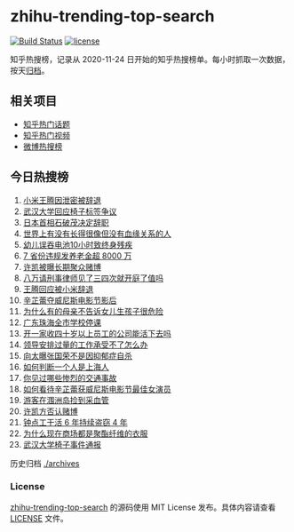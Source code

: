 # zhihu-trending-top-search

[![Build Status](https://github.com/justjavac/zhihu-trending-top-search/workflows/ci/badge.svg?branch=main)](https://github.com/justjavac/zhihu-trending-top-search/actions)
[![license](https://img.shields.io/github/license/justjavac/zhihu-trending-top-search)](https://github.com/justjavac/zhihu-trending-top-search/blob/main/LICENSE)

知乎热搜榜，记录从 2020-11-24 日开始的知乎热搜榜单。每小时抓取一次数据，按天[归档](./archives)。

## 相关项目

- [知乎热门话题](https://github.com/justjavac/zhihu-trending-hot-questions)
- [知乎热门视频](https://github.com/justjavac/zhihu-trending-hot-video)
- [微博热搜榜](https://github.com/justjavac/weibo-trending-hot-search)

## 今日热搜榜

<!-- BEGIN -->
<!-- 最后更新时间 Tue Sep 09 2025 09:40:10 GMT+0800 (China Standard Time) -->

1. [小米王腾因泄密被辞退](https://www.zhihu.com/search?q=%E5%B0%8F%E7%B1%B3%E7%8E%8B%E8%85%BE%E5%9B%A0%E6%B3%84%E5%AF%86%E8%A2%AB%E8%BE%9E%E9%80%80)
1. [武汉大学回应椅子标签争议](https://www.zhihu.com/search?q=%E6%AD%A6%E6%B1%89%E5%A4%A7%E5%AD%A6%E5%9B%9E%E5%BA%94%E6%A4%85%E5%AD%90%E6%A0%87%E7%AD%BE%E4%BA%89%E8%AE%AE)
1. [日本首相石破茂决定辞职](https://www.zhihu.com/search?q=%E6%97%A5%E6%9C%AC%E9%A6%96%E7%9B%B8%E7%9F%B3%E7%A0%B4%E8%8C%82%E5%86%B3%E5%AE%9A%E8%BE%9E%E8%81%8C)
1. [世界上有没有长得很像但没有血缘关系的人](https://www.zhihu.com/search?q=%E4%B8%96%E7%95%8C%E4%B8%8A%E6%9C%89%E6%B2%A1%E6%9C%89%E9%95%BF%E5%BE%97%E5%BE%88%E5%83%8F%E4%BD%86%E6%B2%A1%E6%9C%89%E8%A1%80%E7%BC%98%E5%85%B3%E7%B3%BB%E7%9A%84%E4%BA%BA)
1. [幼儿误吞电池10小时致终身残疾](https://www.zhihu.com/search?q=%E5%B9%BC%E5%84%BF%E8%AF%AF%E5%90%9E%E7%94%B5%E6%B1%A010%E5%B0%8F%E6%97%B6%E8%87%B4%E7%BB%88%E8%BA%AB%E6%AE%8B%E7%96%BE)
1. [7 省份违规发养老金超 8000 万](https://www.zhihu.com/search?q=7%20%E7%9C%81%E4%BB%BD%E8%BF%9D%E8%A7%84%E5%8F%91%E5%85%BB%E8%80%81%E9%87%91%E8%B6%85%208000%20%E4%B8%87)
1. [许凯被曝长期聚众赌博](https://www.zhihu.com/search?q=%E8%AE%B8%E5%87%AF%E8%A2%AB%E6%9B%9D%E9%95%BF%E6%9C%9F%E8%81%9A%E4%BC%97%E8%B5%8C%E5%8D%9A)
1. [八万请刑事律师见了三四次就开庭了值吗](https://www.zhihu.com/search?q=%E5%85%AB%E4%B8%87%E8%AF%B7%E5%88%91%E4%BA%8B%E5%BE%8B%E5%B8%88%E8%A7%81%E4%BA%86%E4%B8%89%E5%9B%9B%E6%AC%A1%E5%B0%B1%E5%BC%80%E5%BA%AD%E4%BA%86%E5%80%BC%E5%90%97)
1. [王腾回应被小米辞退](https://www.zhihu.com/search?q=%E7%8E%8B%E8%85%BE%E5%9B%9E%E5%BA%94%E8%A2%AB%E5%B0%8F%E7%B1%B3%E8%BE%9E%E9%80%80)
1. [辛芷蕾夺威尼斯电影节影后](https://www.zhihu.com/search?q=%E8%BE%9B%E8%8A%B7%E8%95%BE%E5%A4%BA%E5%A8%81%E5%B0%BC%E6%96%AF%E7%94%B5%E5%BD%B1%E8%8A%82%E5%BD%B1%E5%90%8E)
1. [为什么有的母亲不告诉女儿生孩子很危险](https://www.zhihu.com/search?q=%E4%B8%BA%E4%BB%80%E4%B9%88%E6%9C%89%E7%9A%84%E6%AF%8D%E4%BA%B2%E4%B8%8D%E5%91%8A%E8%AF%89%E5%A5%B3%E5%84%BF%E7%94%9F%E5%AD%A9%E5%AD%90%E5%BE%88%E5%8D%B1%E9%99%A9)
1. [广东珠海全市学校停课](https://www.zhihu.com/search?q=%E5%B9%BF%E4%B8%9C%E7%8F%A0%E6%B5%B7%E5%85%A8%E5%B8%82%E5%AD%A6%E6%A0%A1%E5%81%9C%E8%AF%BE)
1. [开一家收四十岁以上员工的公司能活下去吗](https://www.zhihu.com/search?q=%E5%BC%80%E4%B8%80%E5%AE%B6%E6%94%B6%E5%9B%9B%E5%8D%81%E5%B2%81%E4%BB%A5%E4%B8%8A%E5%91%98%E5%B7%A5%E7%9A%84%E5%85%AC%E5%8F%B8%E8%83%BD%E6%B4%BB%E4%B8%8B%E5%8E%BB%E5%90%97)
1. [领导安排过量的工作承受不了怎么办](https://www.zhihu.com/search?q=%E9%A2%86%E5%AF%BC%E5%AE%89%E6%8E%92%E8%BF%87%E9%87%8F%E7%9A%84%E5%B7%A5%E4%BD%9C%E6%89%BF%E5%8F%97%E4%B8%8D%E4%BA%86%E6%80%8E%E4%B9%88%E5%8A%9E)
1. [向太曝张国荣不是因抑郁症自杀](https://www.zhihu.com/search?q=%E5%90%91%E5%A4%AA%E6%9B%9D%E5%BC%A0%E5%9B%BD%E8%8D%A3%E4%B8%8D%E6%98%AF%E5%9B%A0%E6%8A%91%E9%83%81%E7%97%87%E8%87%AA%E6%9D%80)
1. [如何判断一个人是上海人](https://www.zhihu.com/search?q=%E5%A6%82%E4%BD%95%E5%88%A4%E6%96%AD%E4%B8%80%E4%B8%AA%E4%BA%BA%E6%98%AF%E4%B8%8A%E6%B5%B7%E4%BA%BA)
1. [你见过哪些惨烈的交通事故](https://www.zhihu.com/search?q=%E4%BD%A0%E8%A7%81%E8%BF%87%E5%93%AA%E4%BA%9B%E6%83%A8%E7%83%88%E7%9A%84%E4%BA%A4%E9%80%9A%E4%BA%8B%E6%95%85)
1. [如何看待辛芷蕾获威尼斯电影节最佳女演员](https://www.zhihu.com/search?q=%E5%A6%82%E4%BD%95%E7%9C%8B%E5%BE%85%E8%BE%9B%E8%8A%B7%E8%95%BE%E8%8E%B7%E5%A8%81%E5%B0%BC%E6%96%AF%E7%94%B5%E5%BD%B1%E8%8A%82%E6%9C%80%E4%BD%B3%E5%A5%B3%E6%BC%94%E5%91%98)
1. [游客在涠洲岛捡到采血管](https://www.zhihu.com/search?q=%E6%B8%B8%E5%AE%A2%E5%9C%A8%E6%B6%A0%E6%B4%B2%E5%B2%9B%E6%8D%A1%E5%88%B0%E9%87%87%E8%A1%80%E7%AE%A1)
1. [许凯方否认赌博](https://www.zhihu.com/search?q=%E8%AE%B8%E5%87%AF%E6%96%B9%E5%90%A6%E8%AE%A4%E8%B5%8C%E5%8D%9A)
1. [钟点工干活 6 年持续盗窃 4 年](https://www.zhihu.com/search?q=%E9%92%9F%E7%82%B9%E5%B7%A5%E5%B9%B2%E6%B4%BB%206%20%E5%B9%B4%E6%8C%81%E7%BB%AD%E7%9B%97%E7%AA%83%204%20%E5%B9%B4)
1. [为什么现在商场都是聚酯纤维的衣服](https://www.zhihu.com/search?q=%E4%B8%BA%E4%BB%80%E4%B9%88%E7%8E%B0%E5%9C%A8%E5%95%86%E5%9C%BA%E9%83%BD%E6%98%AF%E8%81%9A%E9%85%AF%E7%BA%A4%E7%BB%B4%E7%9A%84%E8%A1%A3%E6%9C%8D)
1. [武汉大学椅子事件通报](https://www.zhihu.com/search?q=%E6%AD%A6%E6%B1%89%E5%A4%A7%E5%AD%A6%E6%A4%85%E5%AD%90%E4%BA%8B%E4%BB%B6%E9%80%9A%E6%8A%A5)

<!-- END -->

历史归档 [./archives](./archives)

### License

[zhihu-trending-top-search](https://github.com/justjavac/zhihu-trending-top-search) 的源码使用 MIT License
发布。具体内容请查看 [LICENSE](./LICENSE) 文件。

